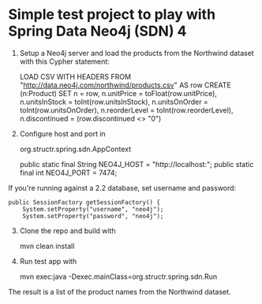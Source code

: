 # Simple test project to play with Spring Data Neo4j (SDN) 4

1. Setup a Neo4j server and load the products from the Northwind dataset with this Cypher statement:

	LOAD CSV WITH HEADERS FROM "http://data.neo4j.com/northwind/products.csv" AS row
	CREATE (n:Product)
	SET n = row,
	  n.unitPrice = toFloat(row.unitPrice),
	  n.unitsInStock = toInt(row.unitsInStock), n.unitsOnOrder = toInt(row.unitsOnOrder),
	  n.reorderLevel = toInt(row.reorderLevel), n.discontinued = (row.discontinued <> "0")

2. Configure host and port in

    org.structr.spring.sdn.AppContext

	public static final String NEO4J_HOST = "http://localhost:";
	public static final int    NEO4J_PORT = 7474;

If you're running against a 2.2 database, set username and password:

	public SessionFactory getSessionFactory() {
		System.setProperty("username", "neo4j");
		System.setProperty("password", "neo4j");


3. Clone the repo and build with

    mvn clean install


3. Run test app with

	mvn exec:java -Dexec.mainClass=org.structr.spring.sdn.Run

The result is a list of the product names from the Northwind dataset.